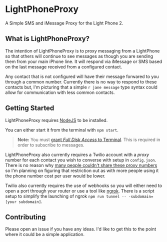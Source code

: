 # LightPhoneProxy

A Simple SMS and iMessage Proxy for the Light Phone 2.

## What is LightPhoneProxy?

The intention of LightPhoneProxy is to proxy messaging from a LightPhone so that others will continue to see messages as though you are sending them from your main iPhone line. It will respond via iMessage or SMS based on the last message received from a configured contact.

Any contact that is not configured will have their message forwared to you through a common number. Currently there is no way to respond to these contacts but, I'm picturing that a simple `r jane message` type syntax could allow for communication with less common contacts.

## Getting Started

LightPhoneProxy requires [NodeJS](https://nodejs.org/en/) to be installed.

You can either start it from the terminal with `npm start`.

> **Note:** You must [grant _Full Disk Access_ to Terminal](http://osxdaily.com/2018/10/09/fix-operation-not-permitted-terminal-error-macos/). This is required in order to subscribe to messages.

LightPhoneProxy also currently requires a Twilio account with a _proxy_ number for each contact you wish to converse with setup in `config.json`. There is no reason why [many people couldn't share these proxy numbers](https://github.com/seanhealy/LightPhoneProxy/issues/1) so I'm planning on figuring that restriction out as with more people using it the phone number cost per user would be lower.

Twilio also currently requires the use of webhooks so you will either need to open a port through your router or use a tool like [ngrok](https://ngrok.com). There is a script setup to simplify the launching of ngrok `npm run tunnel -- -subdomain=[your subdomain]`.

## Contributing

Please open an issue if you have any ideas. I'd like to get this to the point where it could be a simple application.
